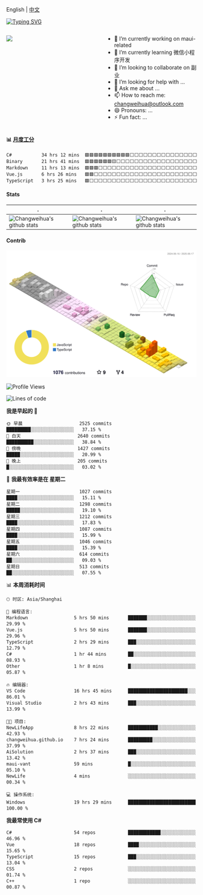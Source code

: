 English | [中文](README_CN.md)

[![Typing SVG](https://readme-typing-svg.herokuapp.com?color=%2336BCF7&center=true&vCenter=true&width=600&lines=Hi+there+👋,+I+am+Chang+Weihua;+Welcome+to+My+Profile!;Over+9+years+of+programming+experience;Always+learning+new+things+)](https://git.io/typing-svg)

<div style="display: grid;gap: 20px;grid-template-columns: repeat(auto-fit, minmax(240px, 1fr));">

[<img src="https://github-readme-stats.vercel.app/api?username=changweihua&show_icons=true&locale=cn" />](https://metrics.lecoq.io/changweihua#gh-light-mode-only)

<div>

- 🔭 I’m currently working on maui-related
- 🌱 I’m currently learning 微信小程序开发
- 👯 I’m looking to collaborate on 副业
- 🤔 I’m looking for help with ...
- 💬 Ask me about ...
- 📫 How to reach me: changweihua@outlook.com
- 😄 Pronouns: ...
- ⚡ Fun fact: ...

</div>

</div>

#### :bar_chart: [月度工分](https://github.com/changweihua/wakapi)

<!--START_SECTION:wakao-->

```txt
C#           34 hrs 12 mins  🟩🟩🟩🟩🟩🟩🟩🟩🟩🟩⬜⬜⬜⬜⬜⬜⬜⬜⬜⬜⬜⬜⬜⬜⬜   39.46 %
Binary       21 hrs 41 mins  🟩🟩🟩🟩🟩🟩🟨⬜⬜⬜⬜⬜⬜⬜⬜⬜⬜⬜⬜⬜⬜⬜⬜⬜⬜   25.01 %
Markdown     11 hrs 13 mins  🟩🟩🟩⬜⬜⬜⬜⬜⬜⬜⬜⬜⬜⬜⬜⬜⬜⬜⬜⬜⬜⬜⬜⬜⬜   12.94 %
Vue.js       6 hrs 26 mins   🟩🟩⬜⬜⬜⬜⬜⬜⬜⬜⬜⬜⬜⬜⬜⬜⬜⬜⬜⬜⬜⬜⬜⬜⬜   07.44 %
TypeScript   3 hrs 25 mins   🟩⬜⬜⬜⬜⬜⬜⬜⬜⬜⬜⬜⬜⬜⬜⬜⬜⬜⬜⬜⬜⬜⬜⬜⬜   03.95 %
```

<!--END_SECTION:wakao-->

#### Stats ####


| .                                                                                                                                            | .                                                                                                                                      | .                                                                                                                                                     |
| -------------------------------------------------------------------------------------------------------------------------------------------- | -------------------------------------------------------------------------------------------------------------------------------------- | ----------------------------------------------------------------------------------------------------------------------------------------------------- |
| ![Changweihua's github stats](https://github-readme-stats.vercel.app/api?username=changweihua&show_icons=true&theme=radical&hide_title=true) | ![Changweihua's github stats](https://github-readme-stats.vercel.app/api/top-langs/?username=changweihua&theme=radical&layout=compact) | ![Changweihua's github stats](https://github-readme-stats.vercel.app/api?username=changweihua&show_icons=true&theme=radical&include_all_commits=true) |


#### Contrib ####

<!--   profile-green-animate -->
![](./profile-3d-contrib/profile-south-season-animate.svg)

<!--START_SECTION:waka-->
![Profile Views](http://img.shields.io/badge/%E4%B8%AA%E4%BA%BA%E8%B5%84%E6%96%99%E8%A7%82%E7%9C%8B%E6%AC%A1%E6%95%B0-1-blue)

![Lines of code](https://img.shields.io/badge/%E4%BB%8E%E3%80%8CHello%20World%E3%80%8D%E8%B5%B7%E6%88%91%E5%B7%B2%E7%BB%8F%E5%86%99%E4%BA%86-24.1%20million%20%E8%A1%8C%E4%BB%A3%E7%A0%81-blue)

**我是早起的 🐤** 

```text
🌞 早晨                     2525 commits        █████████░░░░░░░░░░░░░░░░   37.15 % 
🌆 白天                     2640 commits        ██████████░░░░░░░░░░░░░░░   38.84 % 
🌃 傍晚                     1427 commits        █████░░░░░░░░░░░░░░░░░░░░   20.99 % 
🌙 晚上                     205 commits         █░░░░░░░░░░░░░░░░░░░░░░░░   03.02 % 
```
📅 **我最有效率是在 星期二** 

```text
星期一                      1027 commits        ████░░░░░░░░░░░░░░░░░░░░░   15.11 % 
星期二                      1298 commits        █████░░░░░░░░░░░░░░░░░░░░   19.10 % 
星期三                      1212 commits        ████░░░░░░░░░░░░░░░░░░░░░   17.83 % 
星期四                      1087 commits        ████░░░░░░░░░░░░░░░░░░░░░   15.99 % 
星期五                      1046 commits        ████░░░░░░░░░░░░░░░░░░░░░   15.39 % 
星期六                      614 commits         ██░░░░░░░░░░░░░░░░░░░░░░░   09.03 % 
星期日                      513 commits         ██░░░░░░░░░░░░░░░░░░░░░░░   07.55 % 
```


📊 **本周消耗时间** 

```text
🕑︎ 时区: Asia/Shanghai

💬 编程语言: 
Markdown                 5 hrs 50 mins       ███████░░░░░░░░░░░░░░░░░░   29.99 % 
Vue.js                   5 hrs 50 mins       ███████░░░░░░░░░░░░░░░░░░   29.96 % 
TypeScript               2 hrs 29 mins       ███░░░░░░░░░░░░░░░░░░░░░░   12.79 % 
C#                       1 hr 44 mins        ██░░░░░░░░░░░░░░░░░░░░░░░   08.93 % 
Other                    1 hr 8 mins         █░░░░░░░░░░░░░░░░░░░░░░░░   05.87 % 

🔥 编辑器: 
VS Code                  16 hrs 45 mins      ██████████████████████░░░   86.01 % 
Visual Studio            2 hrs 43 mins       ███░░░░░░░░░░░░░░░░░░░░░░   13.99 % 

🐱‍💻 项目: 
NewLifeApp               8 hrs 22 mins       ███████████░░░░░░░░░░░░░░   42.93 % 
changweihua.github.io    7 hrs 24 mins       █████████░░░░░░░░░░░░░░░░   37.99 % 
AiSolution               2 hrs 37 mins       ███░░░░░░░░░░░░░░░░░░░░░░   13.42 % 
maui-vant                59 mins             █░░░░░░░░░░░░░░░░░░░░░░░░   05.10 % 
NewLife                  4 mins              ░░░░░░░░░░░░░░░░░░░░░░░░░   00.34 % 

💻 操作系统: 
Windows                  19 hrs 29 mins      █████████████████████████   100.00 % 
```

**我最常使用 C#** 

```text
C#                       54 repos            ████████████░░░░░░░░░░░░░   46.96 % 
Vue                      18 repos            ████░░░░░░░░░░░░░░░░░░░░░   15.65 % 
TypeScript               15 repos            ███░░░░░░░░░░░░░░░░░░░░░░   13.04 % 
CSS                      2 repos             ░░░░░░░░░░░░░░░░░░░░░░░░░   01.74 % 
C++                      1 repo              ░░░░░░░░░░░░░░░░░░░░░░░░░   00.87 % 
```




<!--END_SECTION:waka-->


<!-- ![](assets/Bottom_down.svg) -->

